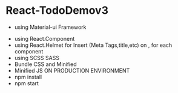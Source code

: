 # React-TodoDemov3

+ using Material-ui Framework
- using React.Component 
- using React.Helmet for Insert (Meta Tags,title,etc) on <Head>, for each component
- using SCSS SASS 
- Bundle CSS and Minified
- Minified JS ON PRODUCTION ENVIRONMENT
- npm install 
- npm start
